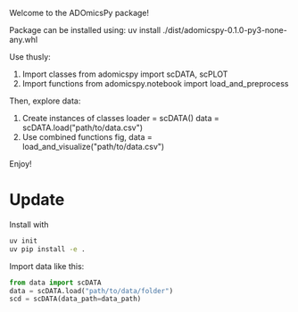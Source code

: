 Welcome to the ADOmicsPy package!

Package can be installed using: uv install ./dist/adomicspy-0.1.0-py3-none-any.whl

Use thusly:
1. Import classes 
from adomicspy import scDATA, scPLOT
2. Import functions
from adomicspy.notebook import load_and_preprocess

Then, explore data:
1. Create instances of classes
loader = scDATA()
data = scDATA.load("path/to/data.csv")
2. Use combined functions
fig, data = load_and_visualize("path/to/data.csv")

Enjoy!

# Update

Install with 
```bash
uv init
uv pip install -e .
```

Import data like this:
```python
from data import scDATA
data = scDATA.load("path/to/data/folder")
scd = scDATA(data_path=data_path)
```